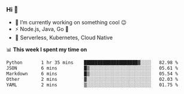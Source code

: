 ### Hi 👋

<!--
**nodejh/nodejh** is a ✨ _special_ ✨ repository because its `README.md` (this file) appears on your GitHub profile.

Here are some ideas to get you started:

- 🔭 I’m currently working on ...
- 🌱 I’m currently learning ...
- 👯 I’m looking to collaborate on ...
- 🤔 I’m looking for help with ...
- 💬 Ask me about ...
- 📫 How to reach me: ...
- 😄 Pronouns: ...
- ⚡ Fun fact: ...
-->

- 🔭 I’m currently working on something cool :wink:
- ⚡ Node.js, Java, Go :thought_balloon:
- 🤖 Serverless, Kubernetes, Cloud Native

📊 **This week I spent my time on**

<!--START_SECTION:waka-->

```txt
Python       1 hr 35 mins    ████████████████████▓░░░░   82.98 %
JSON         6 mins          █▒░░░░░░░░░░░░░░░░░░░░░░░   05.61 %
Markdown     6 mins          █▒░░░░░░░░░░░░░░░░░░░░░░░   05.54 %
Other        2 mins          ▓░░░░░░░░░░░░░░░░░░░░░░░░   02.03 %
YAML         2 mins          ▒░░░░░░░░░░░░░░░░░░░░░░░░   01.75 %
```

<!--END_SECTION:waka-->


<!--
:traffic_light: **Visitors**

![visitors](https://visitor-badge.glitch.me/badge?page_id=nodejh.nodejh)
-->
